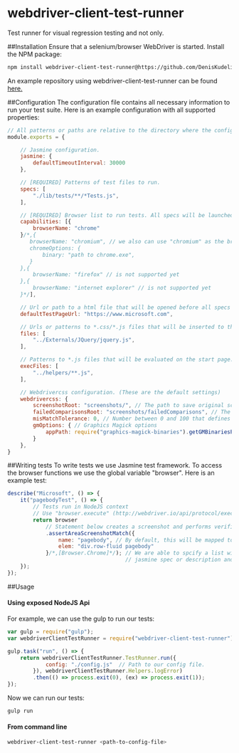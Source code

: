 # webdriver-client-test-runner
Test runner for visual regression testing and not only.

##Installation
Ensure that a selenium/browser WebDriver is started.
Install the NPM package:
```sh
npm install webdriver-client-test-runner@https://github.com/DenisKudelin/webdriver-client-test-runner.git
```
An example repository using webdriver-client-test-runner can be found [here.](https://github.com/DenisKudelin/powerbi-visuals-image-comparison-tests)

##Configuration
The configuration file contains all necessary information to run your test suite. Here is an example configuration with all supported properties:
```js
// All patterns or paths are relative to the directory where the config file resides.
module.exports = {

    // Jasmine configuration.
    jasmine: {
        defaultTimeoutInterval: 30000
    },

	// [REQUIRED] Patterns of test files to run.
    specs: [
        "./lib/tests/**/*Tests.js",
    ],

	// [REQUIRED] Browser list to run tests. All specs will be launched for each browser.
    capabilities: [{
        browserName: "chrome"
    }/*,{
       browserName: "chromium", // we also can use "chromium" as the browser name, but a path to chrome.exe should be defined.
       chromeOptions: {
           binary: "path to chrome.exe",
       }
    },{
        browserName: "firefox" // is not supported yet
    },{
        browserName: "internet explorer" // is not supported yet
    }*/],

	// Url or path to a html file that will be opened before all specs are started. If not defined, the blank page will be used.
	defaultTestPageUrl: "https://www.microsoft.com",

	// Urls or patterns to *.css/*.js files that will be inserted to the start page as link or script blocks. Can be used only for local pages.
    files: [
        "../Externals/JQuery/jquery.js",
    ],

	// Patterns to *.js files that will be evaluated on the start page.
    execFiles: [
        "../helpers/**.js",
    ],

	// Webdrivercss configuration. (These are the default settings)
    webdrivercss: {
        screenshotRoot: "screenshots/", // The path to save original screenshots
        failedComparisonsRoot: "screenshots/failedComparisons", // The path to save differences from original screenshots
        misMatchTolerance: 0, // Number between 0 and 100 that defines the degree of mismatch to consider two images as identical, increasing this value will decrease test coverage.
        gmOptions: { // Graphics Magick options
            appPath: require("graphics-magick-binaries").getGMBinariesPathForCurrentSystem() // Path to the Graphics Magick binaries
        }
    },
}
```

##Writing tests
To write tests we use Jasmine test framework. To access the browser functions we use the global variable "browser".
Here is an example test:
```js
describe("Microsoft", () => {
    it("pagebodyTest", () => {
        // Tests run in NodeJS context
        // Use "browser.execute" (http://webdriver.io/api/protocol/execute.html) to run code in browser context
        return browser
            // Statement below creates a screenshot and performs verification
            .assertAreaScreenshotMatch({ 
                name: "pagebody", // By default, this will be mapped to ./screenshots/originals/chrome/Microsoft/pagebodyTest.pagebody.1920px.baseline.png
                elem: "div.row-fluid pagebody"
            }/*,[Browser.Chrome]*/); // We are able to spcify a list with focused browsers to
                                     // jasmine spec or description and it will be available only for these browsers
    });
});
```

##Usage

#### Using exposed NodeJS Api
For example, we can use the gulp to run our tests:
```js
var gulp = require("gulp");
var webdriverClientTestRunner = require("webdriver-client-test-runner");

gulp.task("run", () => {
    return webdriverClientTestRunner.TestRunner.run({
            config: "./config.js"  // Path to our config file.
        }), webdriverClientTestRunner.Helpers.logError)
        .then(() => process.exit(0), (ex) => process.exit(1));
});
```
Now we can run our tests:
```sh
gulp run
```

#### From command line
```sh
webdriver-client-test-runner <path-to-config-file>
```
